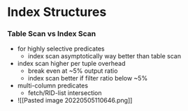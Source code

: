 # Index Structures
### Table Scan vs Index Scan
+ for highly selective predicates
	+ index scan asymptotically way better than table scan
+ index scan higher per tuple overhead
	+ break even at ~5% output ratio
	+ index scan better if filter ratio below ~5%
+ multi-column predicates
	+ fetch/RID-list intersection
+ ![[Pasted image 20220505110646.png]]